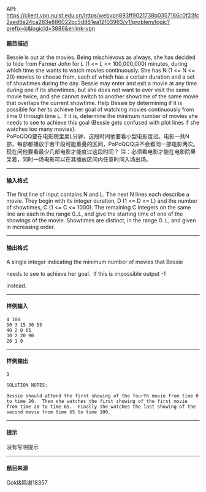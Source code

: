 API: https://client.vpn.nuist.edu.cn/https/webvpn893ff9021738b0357186c0f23fc2aed6e24ca283e886022bc5d861ea12f03963/v1/problem/logic?prefix=b&logicId=3886&enlink-vpn

#### 题目描述

Bessie is out at the movies. Being mischievous as always, she has decided to hide from Farmer John for L (1 <= L <= 100,000,000) minutes, during which time she wants to watch movies continuously. She has N (1 <= N <= 20) movies to choose from, each of which has a certain duration and a set of showtimes during the day. Bessie may enter and exit a movie at any time during one if its showtimes, but she does not want to ever visit the same movie twice, and she cannot switch to another showtime of the same movie that overlaps the current showtime. Help Bessie by determining if it is possible for her to achieve her goal of watching movies continuously from time 0 through time L. If it is, determine the minimum number of movies she needs to see to achieve this goal (Bessie gets confused with plot lines if she watches too many movies).  
PoPoQQQ要在电影院里呆L分钟，这段时间他要看小型电影度过。电影一共N部，每部都播放于若干段可能重叠的区间，PoPoQQQ决不会看同一部电影两次。现在问他要看最少几部电影才能度过这段时间？ 注：必须看电影才能在电影院里呆着，同时一场电影可以在其播放区间内任意时间入场出场。

---

#### 输入格式

The first line of input contains N and L. The next N lines each describe a movie. They begin with its integer duration, D (1 <= D <= L) and the number of showtimes, C (1 <= C <= 1000). The remaining C integers on the same line are each in the range 0..L, and give the starting time of one of the showings of the movie. Showtimes are distinct, in the range 0..L, and given in increasing order.  

---

#### 输出格式

A single integer indicating the minimum number of movies that Bessie

needs to see to achieve her goal.  If this is impossible output -1

instead.

---

#### 样例输入
```
4 100
50 3 15 30 55
40 2 0 65
30 2 20 90
20 1 0
```

---

#### 样例输出
```
3

SOLUTION NOTES:

Bessie should attend the first showing of the fourth movie from time 0
to time 20.  Then she watches the first showing of the first movie
from time 20 to time 65.  Finally she watches the last showing of the
second movie from time 65 to time 100.
```

---

#### 提示

没有写明提示

---

#### 题目来源

Gold&鸣谢18357